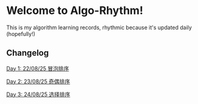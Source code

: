 # Welcome to Algo-Rhythm!

This is my algorithm learning records, rhythmic because it's updated daily (hopefully!)

## Changelog

[Day 1: 22/08/25 冒泡排序](https://github.com/PMogu/algo-rhythm/tree/main/day1%20bubble_sort)

[Day 2: 23/08/25 奇偶排序](https://github.com/PMogu/algo-rhythm/tree/main/day2%20odd-even%20sort)

[Day 3: 24/08/25 选择排序](https://github.com/PMogu/algo-rhythm/tree/main/day3%20selection%20sort)
